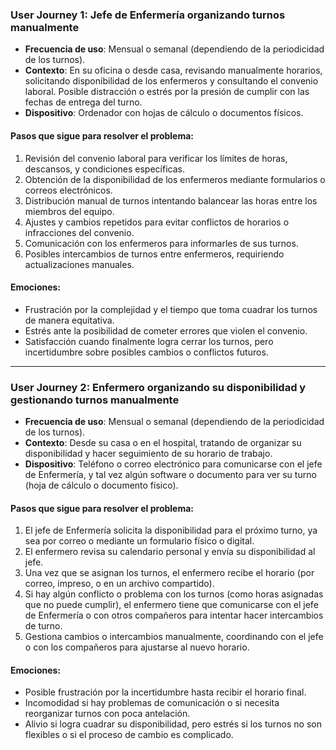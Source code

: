 ### User Journey 1: Jefe de Enfermería organizando turnos manualmente

- **Frecuencia de uso**: Mensual o semanal (dependiendo de la periodicidad de los turnos).
- **Contexto**: En su oficina o desde casa, revisando manualmente horarios, solicitando disponibilidad de los enfermeros y consultando el convenio laboral. Posible distracción o estrés por la presión de cumplir con las fechas de entrega del turno.
- **Dispositivo**: Ordenador con hojas de cálculo o documentos físicos.

#### Pasos que sigue para resolver el problema:
1. Revisión del convenio laboral para verificar los límites de horas, descansos, y condiciones específicas.
2. Obtención de la disponibilidad de los enfermeros mediante formularios o correos electrónicos.
3. Distribución manual de turnos intentando balancear las horas entre los miembros del equipo.
4. Ajustes y cambios repetidos para evitar conflictos de horarios o infracciones del convenio.
5. Comunicación con los enfermeros para informarles de sus turnos.
6. Posibles intercambios de turnos entre enfermeros, requiriendo actualizaciones manuales.

#### Emociones:
- Frustración por la complejidad y el tiempo que toma cuadrar los turnos de manera equitativa.
- Estrés ante la posibilidad de cometer errores que violen el convenio.
- Satisfacción cuando finalmente logra cerrar los turnos, pero incertidumbre sobre posibles cambios o conflictos futuros.

---

### User Journey 2: Enfermero organizando su disponibilidad y gestionando turnos manualmente

- **Frecuencia de uso**: Mensual o semanal (dependiendo de la periodicidad de los turnos).
- **Contexto**: Desde su casa o en el hospital, tratando de organizar su disponibilidad y hacer seguimiento de su horario de trabajo.
- **Dispositivo**: Teléfono o correo electrónico para comunicarse con el jefe de Enfermería, y tal vez algún software o documento para ver su turno (hoja de cálculo o documento físico).

#### Pasos que sigue para resolver el problema:
1. El jefe de Enfermería solicita la disponibilidad para el próximo turno, ya sea por correo o mediante un formulario físico o digital.
2. El enfermero revisa su calendario personal y envía su disponibilidad al jefe.
3. Una vez que se asignan los turnos, el enfermero recibe el horario (por correo, impreso, o en un archivo compartido).
4. Si hay algún conflicto o problema con los turnos (como horas asignadas que no puede cumplir), el enfermero tiene que comunicarse con el jefe de Enfermería o con otros compañeros para intentar hacer intercambios de turno.
5. Gestiona cambios o intercambios manualmente, coordinando con el jefe o con los compañeros para ajustarse al nuevo horario.

#### Emociones:
- Posible frustración por la incertidumbre hasta recibir el horario final.
- Incomodidad si hay problemas de comunicación o si necesita reorganizar turnos con poca antelación.
- Alivio si logra cuadrar su disponibilidad, pero estrés si los turnos no son flexibles o si el proceso de cambio es complicado.
